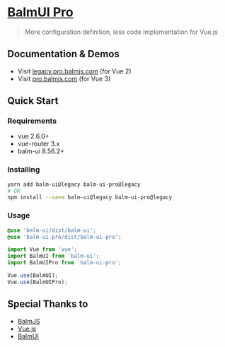 # [BalmUI Pro](https://legacy.pro.balmjs.com/)

> More configuration definition, less code implementation for Vue.js

## Documentation & Demos

- Visit [legacy.pro.balmjs.com](https://legacy.pro.balmjs.com/) (for Vue 2)
- Visit [pro.balmjs.com](https://pro.balmjs.com/) (for Vue 3)

## Quick Start

### Requirements

- vue 2.6.0+
- vue-router 3.x
- balm-ui 8.56.2+

### Installing

```sh
yarn add balm-ui@legacy balm-ui-pro@legacy
# OR
npm install --save balm-ui@legacy balm-ui-pro@legacy
```

### Usage

```scss
@use 'balm-ui/dist/balm-ui';
@use 'balm-ui-pro/dist/balm-ui-pro';
```

```js
import Vue from 'vue';
import BalmUI from 'balm-ui';
import BalmUIPro from 'balm-ui-pro';

Vue.use(BalmUI);
Vue.use(BalmUIPro);
```

## Special Thanks to

- [BalmJS](https://balm.js.org/)
- [Vue.js](https://v2.vuejs.org/)
- [BalmUI](https://v8.material.balmjs.com/)

